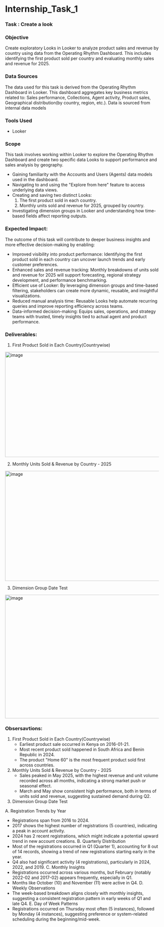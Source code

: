 # Internship_Task_1

### Task : Create a look

### Objective 
Create exploratory Looks in Looker to analyze product sales and revenue by country using data from the Operating Rhythm Dashboard. This includes identifying the first product sold per country and evaluating monthly sales and revenue for 2025.

### Data Sources
The data used for this task is derived from the Operating Rhythm Dashboard in Looker. This dashboard aggregates key business metrics related to: Sales performance, Collections, Agent activity, Product sales, Geographical distribution(by country, region, etc.). Data is sourced from internal data models 

### Tools Used
- Looker

### Scope
This task involves working within Looker to explore the Operating Rhythm Dashboard and create two specific data Looks to support performance and sales analysis by geography. 
- Gaining familiarity with the Accounts and Users (Agents) data models used in the dashboard.
- Navigating to and using the "Explore from here" feature to access underlying data views.
- Creating and saving two distinct Looks:
    1. The first product sold in each country.
    2. Monthly units sold and revenue for 2025, grouped by country.
- Investigating dimension groups in Looker and understanding how time-based fields affect reporting outputs.

### Expected Impact:
The outcome of this task will contribute to deeper business insights and more effective decision-making by enabling:
- Improved visibility into product performance: Identifying the first product sold in each country can uncover launch trends and early customer preferences.
- Enhanced sales and revenue tracking: Monthly breakdowns of units sold and revenue for 2025 will support forecasting, regional strategy development, and performance benchmarking.
- Efficient use of Looker: By leveraging dimension groups and time-based filtering, stakeholders can create more dynamic, reusable, and insightful visualizations.
- Reduced manual analysis time: Reusable Looks help automate recurring queries and improve reporting efficiency across teams.
- Data-informed decision-making: Equips sales, operations, and strategy teams with trusted, timely insights tied to actual agent and product performance.

### Deliverables:
1. First Product Sold in Each Country(Countrywise)
<img width="743" height="344" alt="image" src="https://github.com/user-attachments/assets/79c4041a-7655-4005-ab81-2e4f91c287ce" />

2. Monthly Units Sold & Revenue by Country - 2025
<img width="791" height="360" alt="image" src="https://github.com/user-attachments/assets/73a88707-852c-4879-b501-513553830927" />

3. Dimension Group Date Test
<img width="812" height="404" alt="image" src="https://github.com/user-attachments/assets/a3f71a2c-6344-4b73-b99c-b041f604bc3a" />

### Obsersavtions:
1. First Product Sold in Each Country(Countrywise)
   - Earliest product sale occurred in Kenya on 2016-01-21.
   - Most recent product sold happened in South Africa and Benin Republic in 2024.
   - The product "Home 60" is the most frequent product sold first across countries.
2. Monthly Units Sold & Revenue by Country - 2025
   - Sales peaked in May 2025, with the highest revenue and unit volume recorded across all months, indicating a strong market push or seasonal effect.
   - March and May show consistent high performance, both in terms of units sold and revenue, suggesting sustained demand during Q2.
3. Dimension Group Date Test
   
A. Registration Trends by Year
 - Registrations span from 2016 to 2024.
 - 2017 shows the highest number of registrations (5 countries), indicating a peak in account activity.
 - 2024 has 2 recent registrations, which might indicate a potential upward trend in new account creations.
B. Quarterly Distribution
 - Most of the registrations occurred in Q1 (Quarter 1), accounting for 8 out of 14 records, showing a trend of new registrations starting early in the year.
 - Q4 also had significant activity (4 registrations), particularly in 2024, 2022, and 2019.
C.  Monthly Insights
 - Registrations occurred across various months, but February (notably 2022-02 and 2017-02) appears frequently, especially in Q1.
 - Months like October (10) and November (11) were active in Q4.
D. Weekly Observations
 - The week-based breakdown aligns closely with monthly insights, suggesting a consistent registration pattern in early weeks of Q1 and late Q4.
E. Day of Week Patterns
 - Registrations occurred on Thursday most often (5 instances), followed by Monday (4 instances), suggesting preference or system-related scheduling during the beginning/mid-week.













